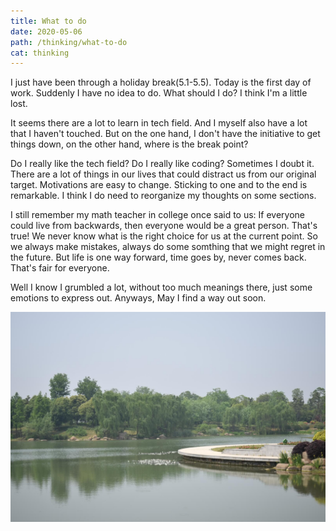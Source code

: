 ```yaml
---
title: What to do
date: 2020-05-06
path: /thinking/what-to-do
cat: thinking
---
```


I just have been through a holiday break(5.1-5.5). Today is the first day of work. Suddenly I have no idea to do. What should I do?
I think I'm a little lost.

It seems there are a lot to learn in tech field. And I myself also have a lot that I haven't touched. But on the one hand, I don't have the initiative to get things down, on the other hand, where is the break point?

Do I really like the tech field? Do I really like coding? Sometimes I doubt it. There are a lot of things in our lives that could distract us from our original target. Motivations are easy to change. Sticking to one and to the end is remarkable. I think I do need to reorganize my thoughts on some sections.

I still remember my math teacher in college once said to us: If everyone could live from backwards, then everyone would be a great person. That's true! We never know what is the right choice for us at the current point. So we always make mistakes, always do some somthing that we might regret in the future. But life is one way forward, time goes by, never comes back. That's fair for everyone.

Well I know I grumbled a lot, without too much meanings there, just some emotions to express out. Anyways, May I find a way out soon.

![pond](../images/pond.jpg "a pond in chuzhouyingcheng")
